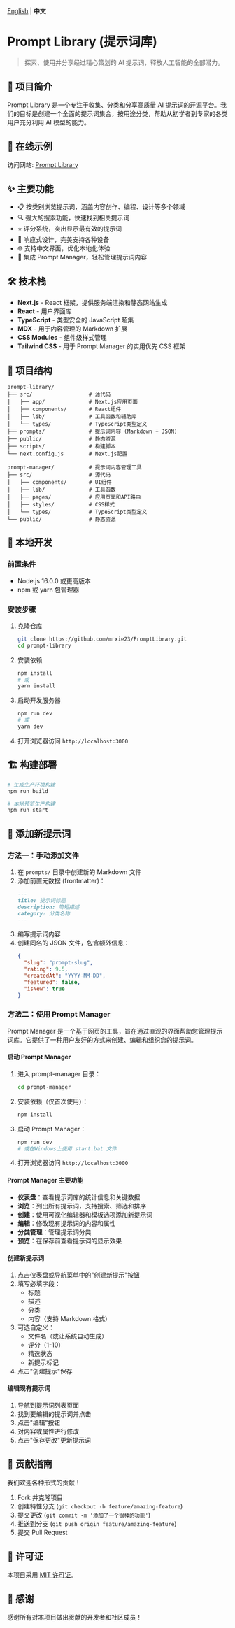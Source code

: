 [English](../../README.md) | **中文**

# Prompt Library (提示词库)

> 探索、使用并分享经过精心策划的 AI 提示词，释放人工智能的全部潜力。

## 📖 项目简介

Prompt Library 是一个专注于收集、分类和分享高质量 AI 提示词的开源平台。我们的目标是创建一个全面的提示词集合，按用途分类，帮助从初学者到专家的各类用户充分利用 AI 模型的能力。

## 🚀 在线示例

访问网站: [Prompt Library](https://mrxie23.github.io/PromptLibrary/)

## ✨ 主要功能

- 📋 按类别浏览提示词，涵盖内容创作、编程、设计等多个领域
- 🔍 强大的搜索功能，快速找到相关提示词
- ⭐ 评分系统，突出显示最有效的提示词
- 📱 响应式设计，完美支持各种设备
- 🌐 支持中文界面，优化本地化体验
- 🔧 集成 Prompt Manager，轻松管理提示词内容

## 🛠️ 技术栈

- **Next.js** - React 框架，提供服务端渲染和静态网站生成
- **React** - 用户界面库
- **TypeScript** - 类型安全的 JavaScript 超集
- **MDX** - 用于内容管理的 Markdown 扩展
- **CSS Modules** - 组件级样式管理
- **Tailwind CSS** - 用于 Prompt Manager 的实用优先 CSS 框架

## 📁 项目结构

```
prompt-library/
├── src/                  # 源代码
│   ├── app/              # Next.js应用页面
│   ├── components/       # React组件
│   ├── lib/              # 工具函数和辅助库
│   └── types/            # TypeScript类型定义
├── prompts/              # 提示词内容 (Markdown + JSON)
├── public/               # 静态资源
├── scripts/              # 构建脚本
└── next.config.js        # Next.js配置

prompt-manager/           # 提示词内容管理工具
├── src/                  # 源代码
│   ├── components/       # UI组件
│   ├── lib/              # 工具函数
│   ├── pages/            # 应用页面和API路由
│   ├── styles/           # CSS样式
│   └── types/            # TypeScript类型定义
└── public/               # 静态资源
```

## 🔧 本地开发

### 前置条件

- Node.js 16.0.0 或更高版本
- npm 或 yarn 包管理器

### 安装步骤

1. 克隆仓库

   ```bash
   git clone https://github.com/mrxie23/PromptLibrary.git
   cd prompt-library
   ```

2. 安装依赖

   ```bash
   npm install
   # 或
   yarn install
   ```

3. 启动开发服务器

   ```bash
   npm run dev
   # 或
   yarn dev
   ```

4. 打开浏览器访问 `http://localhost:3000`

## 🏗️ 构建部署

```bash
# 生成生产环境构建
npm run build

# 本地预览生产构建
npm run start
```

## 📝 添加新提示词

### 方法一：手动添加文件

1. 在 `prompts/` 目录中创建新的 Markdown 文件
2. 添加前置元数据 (frontmatter)：
   ```md
   ---
   title: 提示词标题
   description: 简短描述
   category: 分类名称
   ---
   ```
3. 编写提示词内容
4. 创建同名的 JSON 文件，包含额外信息：
   ```json
   {
     "slug": "prompt-slug",
     "rating": 9.5,
     "createdAt": "YYYY-MM-DD",
     "featured": false,
     "isNew": true
   }
   ```

### 方法二：使用 Prompt Manager

Prompt Manager 是一个基于网页的工具，旨在通过直观的界面帮助您管理提示词库。它提供了一种用户友好的方式来创建、编辑和组织您的提示词。

#### 启动 Prompt Manager

1. 进入 prompt-manager 目录：

   ```bash
   cd prompt-manager
   ```

2. 安装依赖（仅首次使用）：

   ```bash
   npm install
   ```

3. 启动 Prompt Manager：

   ```bash
   npm run dev
   # 或在Windows上使用 start.bat 文件
   ```

4. 打开浏览器访问 `http://localhost:3000`

#### Prompt Manager 主要功能

- **仪表盘**：查看提示词库的统计信息和关键数据
- **浏览**：列出所有提示词，支持搜索、筛选和排序
- **创建**：使用可视化编辑器和模板选项添加新提示词
- **编辑**：修改现有提示词的内容和属性
- **分类管理**：管理提示词分类
- **预览**：在保存前查看提示词的显示效果

#### 创建新提示词

1. 点击仪表盘或导航菜单中的"创建新提示"按钮
2. 填写必填字段：
   - 标题
   - 描述
   - 分类
   - 内容（支持 Markdown 格式）
3. 可选自定义：
   - 文件名（或让系统自动生成）
   - 评分（1-10）
   - 精选状态
   - 新提示标记
4. 点击"创建提示"保存

#### 编辑现有提示词

1. 导航到提示词列表页面
2. 找到要编辑的提示词并点击
3. 点击"编辑"按钮
4. 对内容或属性进行修改
5. 点击"保存更改"更新提示词

## 🤝 贡献指南

我们欢迎各种形式的贡献！

1. Fork 并克隆项目
2. 创建特性分支 (`git checkout -b feature/amazing-feature`)
3. 提交更改 (`git commit -m '添加了一个很棒的功能'`)
4. 推送到分支 (`git push origin feature/amazing-feature`)
5. 提交 Pull Request

## 📜 许可证

本项目采用 [MIT 许可证](LICENSE)。

## 🙏 感谢

感谢所有对本项目做出贡献的开发者和社区成员！

